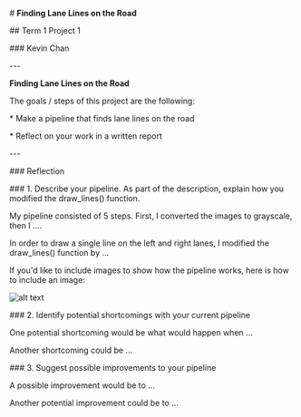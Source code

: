 \# **Finding Lane Lines on the Road** 

\## Term 1 Project 1

\### Kevin Chan

\---

**Finding Lane Lines on the Road**

The goals / steps of this project are the following:

\* Make a pipeline that finds lane lines on the road

\* Reflect on your work in a written report

[//]: #	"Image References"
[image1]: ./examples/grayscale.jpg

\---

\### Reflection

\### 1. Describe your pipeline. As part of the description, explain how you modified the draw_lines() function.

My pipeline consisted of 5 steps. First, I converted the images to grayscale, then I .... 

In order to draw a single line on the left and right lanes, I modified the draw_lines() function by ...

If you'd like to include images to show how the pipeline works, here is how to include an image: 

![alt text][image1]

\### 2. Identify potential shortcomings with your current pipeline

One potential shortcoming would be what would happen when ... 

Another shortcoming could be ...

\### 3. Suggest possible improvements to your pipeline

A possible improvement would be to ...

Another potential improvement could be to ...